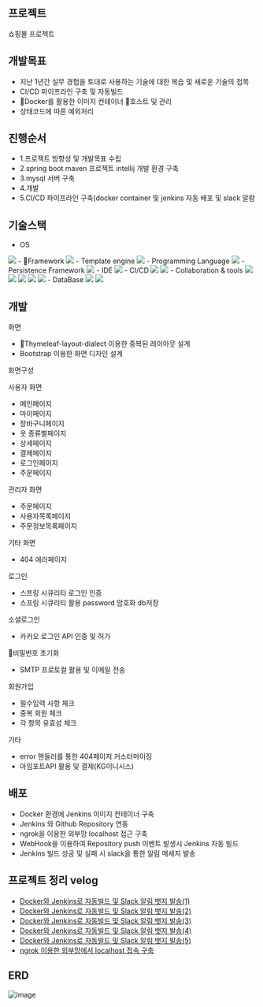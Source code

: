
## 프로젝트

쇼핑몰 프로젝트


## 개발목표

- 지난 1년간 실무 경험을 토대로 사용하는 기술에 대한 복습 및 새로운 기술의 접목
- CI/CD 파이프라인 구축 및 자동빌드
- Docker를 활용한 이미지 컨테이너 호스트 및 관리  
- 상태코드에 따른 예외처리

## 진행순서
- 1.프로젝트 방향성 및 개발목표 수립
- 2.spring boot maven 프로젝트 intellij 개발 환경 구축
- 3.mysql 서버 구축
- 4.개발
- 5.CI/CD 파이프라인 구축(docker container 및 jenkins 자동 배포 및 slack 알람

## 기술스택
- OS
<img src="https://img.shields.io/badge/mac OS-000000?style=for-the-badge&logo=mac&logoColor=white">
- Framework
<img src="https://img.shields.io/badge/SpringBoot-6DB33F?style=for-the-badge&logo=SpringBoot&logoColor=white">
- Template engine
<img src="https://img.shields.io/badge/Thymeleaf-005F0F?style=for-the-badge&logo=Thymeleaf&logoColor=white"> 
- Programming Language
<img src="https://img.shields.io/badge/JAVA-007396?style=for-the-badge&logo=JAVA&logoColor=white"> 
- Persistence Framework 
    <img src="https://img.shields.io/badge/Jpa-007396?style=for-the-badge&logo=Jpa&logoColor=white">
- IDE
 <img src="https://img.shields.io/badge/intellj IDEA-000000?style=for-the-badge&logo=IntelliJ IDEA&logoColor=white">
- CI/CD
 <img src="https://img.shields.io/badge/DOCKER-2496ED?style=for-the-badge&logo=Docker&logoColor=white">  <img src="https://img.shields.io/badge/jenkins-D24939?style=for-the-badge&logo=Jenkins&logoColor=white">
 - Collaboration & tools
 <img src="https://img.shields.io/badge/GIT-D24939?style=for-the-badge&logo=GIT&logoColor=white"> <img src="https://img.shields.io/badge/GITHUB-181717?style=for-the-badge&logo=GITHUB&logoColor=white"> <img src="https://img.shields.io/badge/SLACK-4A154B?style=for-the-badge&logo=SLACK&logoColor=white">
<img src="https://img.shields.io/badge/postman-FF6C37?style=for-the-badge&logo=postman&logoColor=white"> <img src="https://img.shields.io/badge/ngrok-1F1E37?style=for-the-badge&logo=ngrok&logoColor=white"> 
- DataBase
<img src="https://img.shields.io/badge/mysql-4479A1?style=for-the-badge&logo=mysql&logoColor=white"> <img src="https://img.shields.io/badge/h2-1F1E37?style=for-the-badge&logo=h2&logoColor=white">

## 개발

화면
- Thymeleaf-layout-dialect 이용한 중복된 레이아웃 설계
- Bootstrap 이용한 화면 디자인 설계

화면구성

 사용자 화면                                            
 - 메인페이지                                        
- 마이페이지
- 장바구니페이지
- 옷 종류별페이지
- 상세페이지
- 결제페이지
- 로그인페이지
- 주문페이지

관리자 화면
- 주문페이지
- 사용자목록페이지
- 주문정보목록페이지

기타 화면
- 404 에러페이지



로그인
- 스프링 시큐리티 로그인 인증
- 스프링 시큐리티 활용 password 암호화 db저장

소셜로그인
- 카카오 로그인 API 인증 및 허가

비밀번호 초기화
- SMTP 프로토컬 활용 및 이메일 전송

회원가입
- 필수입력 사항 체크
- 중복 회원 체크
- 각 항목 유효성 체크

기타
- error 핸들러를 통한 404페이지 커스터마이징
- 아임포트API 활용 및 결제(KG이니시스)

## 배포

- Docker 환경에 Jenkins 이미지 컨테이너 구축
- Jenkins 와 Github Repository 연동
- ngrok을 이용한 외부망 localhost 접근 구축
- WebHook을 이용하여 Repository push 이벤트 발생시 Jenkins 자동 빌드
- Jenkins 빌드 성공 및 실패 시 slack을 통한 알림 메세지 발송
 
 ## 프로젝트 정리 velog

- [Docker와 Jenkins로 자동빌드 및 Slack 알림 뱃지 발송(1)](https://yjkim-dev.tistory.com/11)
- [Docker와 Jenkins로 자동빌드 및 Slack 알림 뱃지 발송(2)](https://yjkim-dev.tistory.com/12) 
- [Docker와 Jenkins로 자동빌드 및 Slack 알림 뱃지 발송(3)](https://yjkim-dev.tistory.com/13)
- [Docker와 Jenkins로 자동빌드 및 Slack 알림 뱃지 발송(4)](https://yjkim-dev.tistory.com/14)
- [Docker와 Jenkins로 자동빌드 및 Slack 알림 뱃지 발송(5)](https://yjkim-dev.tistory.com/15)
- [ngrok 이용한 외부망에서 localhost 접속 구축](https://yjkim-dev.tistory.com/16)


## ERD
![image](https://user-images.githubusercontent.com/73875312/149170340-6f469c3d-02fd-4e64-8e75-397abc33a1a8.png)








